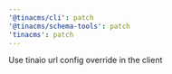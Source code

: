 ```yaml
---
'@tinacms/cli': patch
'@tinacms/schema-tools': patch
'tinacms': patch
---
```


Use tinaio url config override in the client
